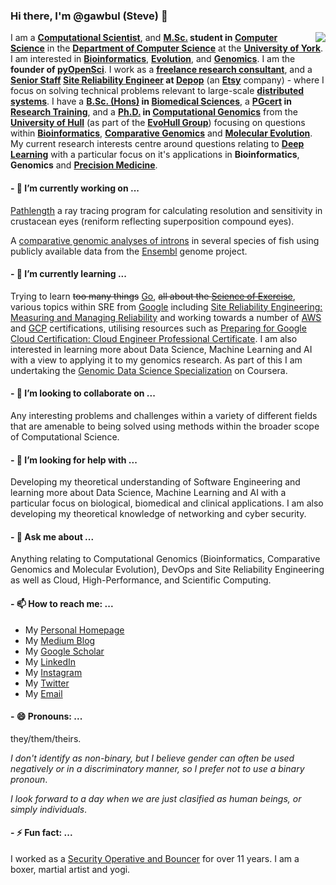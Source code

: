 ### Hi there, I'm @gawbul (Steve) 👋

<img align="right" src="https://github-readme-stats.vercel.app/api?username=gawbul&show_icons=true&icon_color=0366d6&text_color=24292e&bg_color=ffffff&hide_title=true" />

I am a **[Computational Scientist](https://en.wikipedia.org/wiki/Computational_scientist)**, and **[M.Sc.](https://en.wikipedia.org/wiki/Master_of_Science) student in [Computer Science](https://online.york.ac.uk/study-online/msc-computer-science-online/)** in the **[Department of Computer Science](https://www.cs.york.ac.uk)** at the **[University of York](https://github.com/orgs/university-of-york/)**. I am interested in **[Bioinformatics](https://en.wikipedia.org/wiki/Bioinformatics)**, **[Evolution](https://en.wikipedia.org/wiki/Evolution)**, and **[Genomics](https://en.wikipedia.org/wiki/Genomics)**. I am the **founder of [pyOpenSci](https://github.com/orgs/pyopensci)**. I work as a **[freelance research consultant](https://www.linkedin.com/company/stephenpmoss)**, and a **[Senior Staff](https://staffeng.com/faq) [Site Reliability Engineer](https://en.wikipedia.org/wiki/Site_reliability_engineering) at [Depop](https://www.depop.com/about/)** (an **[Etsy](https://www.etsy.com/uk/about)** company) - where I focus on solving technical problems relevant to large-scale **[distributed systems](https://en.wikipedia.org/wiki/Distributed_computing)**. I have a **[B.Sc. (Hons)](https://en.wikipedia.org/wiki/Bachelor_of_Science) in [Biomedical Sciences](https://en.wikipedia.org/wiki/Biomedical_sciences)**, a **[PGcert](https://en.wikipedia.org/wiki/Postgraduate_certificate) in [Research Training](https://www.hull.ac.uk/study/postgraduate/research/postgraduate-training-scheme)**, and a **[Ph.D.](https://en.wikipedia.org/wiki/Doctor_of_Philosophy) in [Computational Genomics](https://en.wikipedia.org/wiki/Computational_genomics)** from the **[University of Hull](https://www.hull.ac.uk)** (as part of the **[EvoHull Group](http://www.evohull.org)**) focusing on questions within **[Bioinformatics](https://en.wikipedia.org/wiki/Bioinformatics)**, **[Comparative Genomics](https://en.wikipedia.org/wiki/Comparative_genomics)** and **[Molecular Evolution](https://en.wikipedia.org/wiki/Molecular_evolution)**. My current research interests centre around questions relating to **[Deep Learning](https://en.wikipedia.org/wiki/Deep_learning)** with a particular focus on it's applications in **Bioinformatics**, **Genomics** and **[Precision Medicine](https://en.wikipedia.org/wiki/Precision_medicine)**.

#### - 🔭 I’m currently working on ...

[Pathlength](https://github.com/gawbul/pathlength) a ray tracing program for calculating resolution and sensitivity in crustacean eyes (reniform reflecting superposition compound eyes).

A [comparative genomic analyses of introns](https://github.com/gawbul/fish_introns) in several species of fish using publicly available data from the [Ensembl](https://www.ensembl.org) genome project.

#### - 🌱 I’m currently learning ...

Trying to learn ~~too many things~~ [Go](https://golang.org), ~~all about the [Science of Exercise](https://www.coursera.org/learn/science-exercise)~~, various topics within SRE from [Google](https://sre.google) including [Site Reliability Engineering: Measuring and Managing Reliability](https://www.coursera.org/learn/site-reliability-engineering-slos#syllabus) and working towards a number of [AWS](https://aws.amazon.com/certification/) and [GCP](https://cloud.google.com/certification) certifications, utilising resources such as [Preparing for Google Cloud Certification: Cloud Engineer Professional Certificate](https://www.coursera.org/professional-certificates/cloud-engineering-gcp). I am also interested in learning more about Data Science, Machine Learning and AI with a view to applying it to my genomics research. As part of this I am undertaking the [Genomic Data Science Specialization](https://www.coursera.org/specializations/genomic-data-science) on Coursera.

#### - 👯 I’m looking to collaborate on ...

Any interesting problems and challenges within a variety of different fields that are amenable to being solved using methods within the broader scope of Computational Science.

#### - 🤔 I’m looking for help with ...

Developing my theoretical understanding of Software Engineering and learning more about Data Science, Machine Learning and AI with a particular focus on biological, biomedical and clinical applications. I am also developing my theoretical knowledge of networking and cyber security.

#### - 💬 Ask me about ...

Anything relating to Computational Genomics (Bioinformatics, Comparative Genomics and Molecular Evolution), DevOps and Site Reliability Engineering as well as Cloud, High-Performance, and Scientific Computing.

#### - 📫 How to reach me: ...

- My [Personal Homepage](https://www.gawbul.io)
- My [Medium Blog](https://gawbul.medium.com)
- My [Google Scholar](https://scholar.google.co.uk/citations?hl=en&user=KD8T2ZwAAAAJ)
- My [LinkedIn](https://www.linkedin.com/in/stephenpmoss/)
- My [Instagram](https://www.instagram.com/gawbul)
- My [Twitter](https://www.twitter.com/gawbul)
- My <a href="&#109;&#097;&#105;&#108;&#116;&#111;:&#103;&#097;&#119;&#098;&#117;&#108;&#064;&#103;&#109;&#097;&#105;&#108;&#046;&#099;&#111;&#109;">Email</a>

#### - 😄 Pronouns: ...

they/them/theirs.

*I don't identify as non-binary, but I believe gender can often be used negatively or in a discriminatory manner, so I prefer not to use a binary pronoun*.

*I look forward to a day when we are just clasified as human beings, or simply individuals*.

#### - ⚡ Fun fact: ...

I worked as a [Security Operative and Bouncer](https://professionalsecurityuk.com) for over 11 years. I am a boxer, martial artist and yogi.
